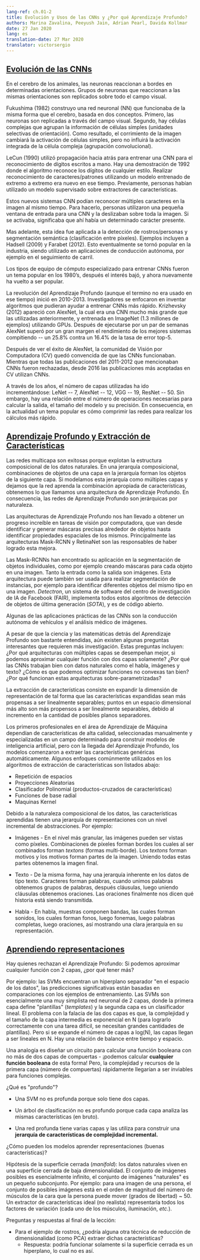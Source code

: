 ```yaml
---
lang-ref: ch.01-2
title: Evolución y Usos de las CNNs y ¿Por qué Aprendizaje Profundo?
authors: Marina Zavalina, Peeyush Jain, Adrian Pearl, Davida Kollmar
date: 27 Jan 2020
lang: es
translation-date: 27 Mar 2020
translator: victorsergio
---
```



## [Evolución de las CNNs](https://www.youtube.com/watch?v=0bMe_vCZo30&t=2965s)

<!--In animal brains, neurons react to edges that are at particular orientations. Groups of neurons that react to the same orientations are replicated over all of the visual field.-->
En el cerebro de los animales, las neuronas reaccionan a bordes en determinadas orientaciones. Grupos de neuronas que reaccionan a las mismas orientaciones son replicados sobre todo el campo visual.

<!--Fukushima (1982) built a neural net (NN) that worked the same way as the brain, based on two concepts. First, neurons are replicated across the visual field. Second, there are complex cells that pool the information from simple cells (orientation-selective units). As a result, the shift of the picture will change the activation of simple cells, but will not influence the integrated activation of the complex cell (convolutional pooling).-->
Fukushima (1982) construyo una red neuronal (NN) que funcionaba de la misma forma que el cerebro, basada en dos conceptos. Primero, las neuronas son replicadas a través del campo visual. Segundo, hay células complejas que agrupan la información de células simples (unidades selectivas de orientación). Como resultado, el corrimiento de la imagen cambiará la activación de células simples, pero no influirá la activación integrada de la célula compleja (agrupación convolucional).

<!--LeCun (1990) used backprop to train a CNN to recognize handwritten digits. There is a demo from 1992 where the algorithm recognizes the digits of any style. Doing character/pattern recognition using a model that is trained end-to-end was new at that time. Previously, people had used feature extractors with a supervised model on top.-->
LeCun (1990) utilizó propagación hacia atrás para entrenar una CNN para el reconocimiento de dígitos escritos a mano. Hay una demostración de 1992 donde el algoritmo reconoce los dígitos de cualquier estilo. Realizar reconocimiento de caracteres/patrones utilizando un modelo entrenado de extremo a extremo era nuevo en ese tiempo. Previamente, personas habían utilizado un modelo supervisado sobre extractores de características.

<!--These new CNN systems could recognize multiple characters in the image at the same time. To do it, people used a small input window for a CNN and swiped it over the whole image. If it activated, it meant there was a particular character present.-->
Estos nuevos sistemas CNN podían reconocer múltiples caracteres en la imagen al mismo tiempo. Para hacerlo, personas utilizaron una pequeña ventana de entrada para una CNN y la deslizaban sobre toda la imagen. Si se activaba, significaba que ahí había un determinado carácter presente.

<!--Later, this idea was applied to faces/people detection and semantic segmentation (pixel-wise classification). Examples include Hadsell (2009) and Farabet (2012). This eventually became popular in industry, used in autonomous driving applications such as lane tracking.-->
Mas adelante, esta idea fue aplicada a la detección de rostros/personas y segmentación semántica (clasificación entre píxeles). Ejemplos incluyen a Hadsell (2009) y Farabet (2012). Esto eventualmente se tornó popular en la industria, siendo utilizado en aplicaciones de conducción autónoma, por ejemplo en el seguimiento de carril.

<!--Special types of hardware to train CNN were a hot topic in the 1980s, then the interest dropped, and now it has become popular again.-->
Los tipos de equipo de cómputo especializado para entrenar CNNs fueron un tema popular en los 1980’s, después el interés bajó, y ahora nuevamente ha vuelto a ser popular.

<!--The deep learning (though the term was not used at that time) revolution started in 2010-2013. Researchers focused on inventing algorithms that could help train large CNNs faster. Krizhevsky (2012) came up with AlexNet, which was a much larger CNN than those used before, and trained it on ImageNet (1.3 million samples) using GPUs. After running for a couple of weeks AlexNet beat the performance of the best competing systems by a large margin -- a 25.8% vs 16.4% top-5 error rate.-->
La revolución del Aprendizaje Profundo (aunque el termino no era usado en ese tiempo) inició en 2010-2013. Investigadores se enfocaron en inventar algoritmos que pudieran ayudar a entrenar CNNs más rápido. Krizhevsky (2012) apareció con AlexNet, la cual era una CNN mucho más grande que las utilizadas anteriormente, y entrenada en ImageNet (1.3 millones de ejemplos) utilizando GPUs. Después de ejecutarse por un par de semanas AlexNet superó por un gran margen el rendimiento de los mejores sistemas compitiendo -- un 25.8% contra un 16.4% de la tasa de error top-5.

<!--After seeing AlexNet's success, the computer vision (CV) community was convinced that CNNs work. While all papers from 2011-2012 that mentioned CNNs had been rejected, since 2016 most accepted CV papers use CNNs.-->
Después de ver el éxito de AlexNet, la comunidad de Visión por Computadora (CV) quedó convencida de que las CNNs funcionaban. Mientras que todas las publicaciones del 2011-2012 que mencionaban CNNs fueron rechazadas, desde 2016 las publicaciones más aceptadas en CV utilizan CNNs.

<!--Over the years, the number of layers used has been increasing: LeNet -- 7, AlexNet -- 12, VGG -- 19, ResNet -- 50. However, there is a trade-off between the number of operations needed to compute the output, the size of the model, and its accuracy. Thus, a popular topic now is how to compress the networks to make the computations faster.-->
A través de los años, el número de capas utilizadas ha ido incrementándose: LeNet -- 7, AlexNet -- 12, VGG -- 19, ResNet -- 50. Sin embargo, hay una relación entre el número de operaciones necesarias para calcular la salida, el tamaño del modelo y su precisión. En consecuencia, en la actualidad un tema popular es cómo comprimir las redes para realizar los cálculos más rápido.



## [Aprendizaje Profundo y Extracción de Características](https://www.youtube.com/watch?v=0bMe_vCZo30&t=3955s)

<!--Multilayer networks are successful because they exploit the compositional structure of natural data. In compositional hierarchy,  combinations of objects at one layer in the hierarchy form the objects at the next layer. If we mimic this hierarchy as multiple layers and let the network learn the appropriate combination of features, we get what is called Deep Learning architecture. Thus, Deep Learning networks are hierarchical in nature.-->
Las redes multicapa son exitosas porque explotan la estructura composicional de los datos naturales. En una jerarquía composicional, combinaciones de objetos de una capa en la jerarquía forman los objetos de la siguiente capa. Si modelamos esta jerarquía como múltiples capas y dejamos que la red aprenda la combinación apropiada de características, obtenemos lo que llamamos una arquitectura de Aprendizaje Profundo. En consecuencia, las redes de Aprendizaje Profundo son jerárquicas por naturaleza.

<!--Deep learning architectures have led to an incredible progress in computer vision tasks ranging from identifying and generating accurate masks around the objects to identifying spatial properties of an object. Mask-RCNN and RetinaNet architectures mainly led to this improvement.-->
Las arquitecturas de Aprendizaje Profundo nos han llevado a obtener un progreso increíble en tareas de visión por computadora, que van desde identificar y generar máscaras precisas alrededor de objetos hasta identificar propiedades espaciales de los mismos. Principalmente las arquitecturas Mask-RCNN y RetinaNet son las responsables de haber logrado esta mejora.

<!--Mask RCNNs have found their use in segmenting individual objects, i.e. creating masks for each object in an image. The input and output are both images. The architecture can also be used to do instance segmentation, i.e. identifying different objects of the same type in an image. Detectron, a Facebook AI Research (FAIR) software system, implements all these state-of-the-art object detection algorithms and is open source.-->
Las Mask-RCNNs han encontrado su aplicación en la segmentación de objetos individuales, como por ejemplo creando máscaras para cada objeto en una imagen. Tanto la entrada como la salida son imágenes. Esta arquitectura puede también ser usada para realizar segmentación de instancias, por ejemplo para identificar diferentes objetos del mismo tipo en una imagen. *Detectron*, un sistema de software del centro de investigación de IA de Facebook (FAIR), implementa todos estos algoritmos de detección de objetos de última generación (*SOTA*), y es de código abierto.

<!--Some of the practical applications of CNNs are powering autonomous driving and analysing medical images.-->
Algunas de las aplicaciones prácticas de las CNNs son la conducción autónoma de vehículos y el análisis médico de imágenes.

<!--Although the science and mathematics behind deep learning is fairly understood, there are still some interesting questions that require more research. These questions include: Why do architectures with multiple layers perform better, given that we can approximate any function with two layers? Why do CNNs work well with natural data such as speech, images, and text? How are we able to optimize non-convex functions so well? Why do over-parametrised architectures work?-->
A pesar de que la ciencia y las matemáticas detrás del Aprendizaje Profundo son bastante entendidas, aún existen algunas preguntas interesantes que requieren más investigación. Estas preguntas incluyen: ¿Por qué arquitecturas con múltiples capas se desempeñan mejor, si podemos aproximar cualquier función con dos capas solamente? ¿Por qué las CNNs trabajan bien con datos naturales como el habla, imágenes y texto? ¿Cómo es que podemos optimizar funciones no convexas tan bien? ¿Por qué funcionan estas arquitecturas sobre-parametrizadas?

<!--Feature extraction consists of expanding the representational dimension such that the expanded features are more likely to be linearly separable; data points in higher dimensional space are more likely to be linearly separable due to the increase in the number of possible separating planes.-->
La extracción de características consiste en expandir la dimensión de representación de tal forma que las características expandidas sean más propensas a ser linealmente separables; puntos en un espacio dimensional más alto son más propensos a ser linealmente separables, debido al incremento en la cantidad de posibles planos separadores.

<!--Earlier machine learning practitioners relied on high quality, hand crafted, and task specific features to build artificial intelligence models, but with the advent of Deep Learning, the models are able to extract the generic features automatically. Some common approaches used in feature extraction algorithms are highlighted below:-->
Los primeros profesionales en el área de Aprendizaje de Máquina dependían de características de alta calidad, seleccionadas manualmente y especializadas en un campo determinado para construir modelos de inteligencia artificial, pero con la llegada del Aprendizaje Profundo, los modelos comenzaron a extraer las características genéricas automáticamente. Algunos enfoques comúnmente utilizados en los algoritmos de extracción de características son listados abajo:

<!--- Space tiling -->
<!--- Random Projections-->
<!--- Polynomial Classifier (feature cross-products)-->
<!--- Radial basis functions-->
<!--- Kernel Machines-->

-   Repetición de espacios
-   Proyecciones Aleatorias
-   Clasificador Polinomial (productos-cruzados de características)
-   Funciones de base radial
-   Maquinas Kernel

<!--Because of the compositional nature of data, learned features have a hierarchy of representations with increasing level of abstractions. For example:-->
Debido a la naturaleza composicional de los datos, las características aprendidas tienen una jerarquía de representaciones con un nivel incremental de abstracciones. Por ejemplo:

<!---  Images - At the most granular level, images can be thought of as pixels. Combination of pixels constitute edges which when combined forms textons (multi-edge shapes). Textons form motifs and motifs form parts of the image. By combining these parts together we get the final image.-->
-  Imágenes - En el nivel más granular, las imágenes pueden ser vistas como píxeles. Combinaciones de píxeles forman bordes los cuales al ser combinados forman *textons* (formas multi-borde). Los *textons* forman motivos y los motivos forman partes de la imagen. Uniendo todas estas partes obtenemos la imagen final.
<!---  Text - Similarly, there is an inherent hierarchy in textual data. Characters form words, when we combine words together we get word-groups, then clauses, then by combining clauses we get sentences. Sentences finally tell us what story is being conveyed.-->
-  Texto - De la misma forma, hay una jerarquía inherente en los datos de tipo texto. Caracteres forman palabras, cuando unimos palabras obtenemos grupos de palabras, después cláusulas, luego uniendo cláusulas obtenemos oraciones. Las oraciones finalmente nos dicen qué historia está siendo transmitida.
<!---  Speech - In speech, samples compose bands, which compose sounds, which compose phones, then phonemes, then whole words, then sentences, thus showing a clear hierarchy in representation.-->
-  Habla - En habla, muestras componen bandas, las cuales forman sonidos, los cuales forman fonos, luego fonemas, luego palabras completas, luego oraciones, así mostrando una clara jerarquía en su representación.


## [Aprendiendo representaciones](https://www.youtube.com/watch?v=0bMe_vCZo30&t=4767s)

<!--There are those who dismiss Deep Learning: if we can approximate any function with 2 layers, why have more?-->
Hay quienes rechazan el Aprendizaje Profundo: Si podemos aproximar cualquier función con 2 capas, ¿por qué tener más?
<!--For example: SVMs find a separating hyperplane "in the span of the data," meaning predictions are based on comparisons to training examples. SVMs are essentially a very simplistic 2 layer neural net, where the first layer defines "templates" and the second layer is a linear classifier. The problem with 2 layer fallacy is that the complexity and size of the middle layer is exponential in N (to do well with a difficult task, need LOTS of templates). But if you expand the number of layers to log(N), the layers become linear in N. There is a trade-off between time and space.-->
Por ejemplo: las SVMs encuentran un hiperplano separador "en el espacio de los datos", las predicciones significativas están basadas en comparaciones con los ejemplos de entrenamiento. Las SVMs son esencialmente una muy simplista red neuronal de 2 capas, donde la primera capa define "plantillas" (*templates*) y la segunda capa es un clasificador lineal. El problema con la falacia de las dos capas es que, la complejidad y el tamaño de la capa intermedia es exponencial en N (para lograrlo correctamente con una tarea difícil, se necesitan grandes cantidades de plantillas). Pero si se expande el número de capas a log(N), las capas llegan a ser lineales en N. Hay una relación de balance entre tiempo y espacio.

<!--An analogy is designing a circuit to compute a boolean function with no more than two layers of gates - we can compute **any boolean function** this way! But, the complexity and resources of the first layer (number of gates) quickly becomes infeasible for complex functions.-->
Una analogía es diseñar un circuito para calcular una función booleana con no más de dos capas de compuertas - ¡podemos calcular **cualquier función booleana** de esta forma! Pero, la complejidad y recursos de la primera capa (número de compuertas) rápidamente llegarían a ser inviables para funciones complejas.

<!--What is "deep"?-->
¿Qué es "profundo"?

<!--- An SVM isn't deep because it only has two layers-->
-  Una SVM no es profunda porque solo tiene dos capas.
<!--- A classification tree isn't deep because every layer analyses the same (raw) features-->
-  Un árbol de clasificación no es profundo porque cada capa analiza las mismas características (en bruto).
<!--- A deep network has several layers and uses them to build a **hierarchy of features of increasing complexity**-->
-  Una red profunda tiene varias capas y las utiliza para construir una **jerarquía de características de complejidad incremental.**

<!--How can models learn representations (good features)?-->
¿Cómo pueden los modelos aprender representaciones (buenas características)?

<!--Manifold hypothesis: natural data lives in a low-dimensional manifold. Set of possible images is essentially infinite, set of "natural" images is a tiny subset. For example: for an image of a person, the set of possible images is on the order of magnitude of the number of face muscles they can move (degrees of freedom) ~ 50. An ideal (and unrealistic) feature extractor represents all the factors of variation (each of the muscles, lighting, *etc.*).-->
Hipótesis de la superficie cerrada (*manifold*): los datos naturales viven en una superficie cerrada de baja dimensionalidad. El conjunto de imágenes posibles es esencialmente infinito, el conjunto de imágenes "naturales" es un pequeño subconjunto. Por ejemplo: para una imagen de una persona, el conjunto de posibles imágenes está en el orden de magnitud del número de músculos de la cara que la persona puede mover (grados de libertad) ~ 50. Un extractor de características ideal (no realista) representaría todos los factores de variación (cada uno de los músculos, iluminación, *etc.*).


<!--Q&A from the end of lecture:-->
Preguntas y respuestas al final de la lección:

<!--- For the face example, could some other dimensionality reduction technique (*i.e.* PCA) extract these features?-->
<!--  - Answer: would only work if the manifold surface is a hyperplane, which it is not-->
- Para el ejemplo de rostros, ¿podría alguna otra técnica de reducción de dimensionalidad (como PCA) extraer dichas características?
  - Respuesta: podría funcionar solamente si la superficie cerrada es un hiperplano, lo cual no es así.
